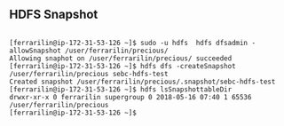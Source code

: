 
## HDFS Snapshot
<code>
[ferrarilin@ip-172-31-53-126 ~]$ sudo -u hdfs  hdfs dfsadmin -allowSnapshot /user/ferrarilin/precious/
Allowing snaphot on /user/ferrarilin/precious/ succeeded
[ferrarilin@ip-172-31-53-126 ~]$ hdfs dfs -createSnapshot /user/ferrarilin/precious sebc-hdfs-test
Created snapshot /user/ferrarilin/precious/.snapshot/sebc-hdfs-test
[ferrarilin@ip-172-31-53-126 ~]$ hdfs lsSnapshottableDir
drwxr-xr-x 0 ferrarilin supergroup 0 2018-05-16 07:40 1 65536 /user/ferrarilin/precious
[ferrarilin@ip-172-31-53-126 ~]$
</code>  

